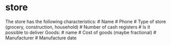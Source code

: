 # store

The store has the following characteristics:
    # Name
    # Phone
    # Type of store (grocery, construction, household)
    # Number of cash registers
    # Is it possible to deliver
Goods:
    # name
    # Cost of goods (maybe fractional)
    # Manufacturer
    # Manufacture date